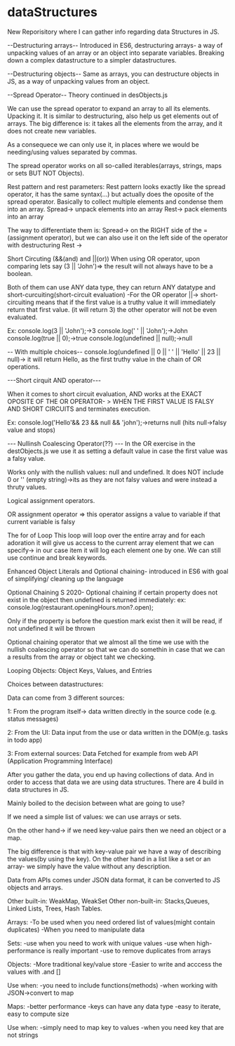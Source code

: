 # dataStructures
New Reporisitory where I can gather info regarding data Structures in JS.

--Destructuring arrays--
Introduced in ES6, destructuring arrays- a way of unpacking values of an array or an object into separate variables. Breaking down a complex datastructure to a simpler datastructures.


--Destructuring objects--
Same as arrays, you can destructure objects in JS, as a way of unpacking values from an object.

--Spread Operator--
Theory continued in desObjects.js

We can use the spread operator to expand an array to all its elements. Upacking it. It is similar to destructuring, also help us get elements out of arrays. 
The big difference is: it takes all the elements from the array, and it does not create new variables. 

As a consequece we can only use it, in places where we would be needing/using values separated by commas.

The spread operator works on all so-called iterables(arrays, strings, maps or sets BUT NOT Objects).

Rest pattern and rest parameters: 
Rest pattern looks exactly like the spread operator, it has the same syntax(...) but actually does the oposite of the spread operator. Basically to collect multiple elements and condense them into an array. 
Spread-> unpack elements into an array
Rest-> pack elements into an array

The way to differentiate them is: 
Spread-> on the RIGHT side of the =(assignment operator), but we can also use it on the left side of the operator with destructuring
Rest -> 

Short Circuting (&&(and) and ||(or))
When using OR operator, upon comparing lets say (3 || 'John')=> the result will not always have to be a boolean.

Both of them can use ANY data type, they can return ANY datatype and short-curcuiting(short-circuit evaluation)
-For the OR operator ||-> short-circuiting means that if the first value is a truthy value it will immediately return that first value. (it will return 3) the other operator will not be even evaluated.

Ex:
console.log(3 || 'John');->3
console.log(' ' || 'John');->John
console.log(true || 0);->true
console.log(undefined || null);->null

-- With multiple choices--
console.log(undefined || 0 || ' ' || 'Hello' || 23 || null)-> it will return Hello, as the first truthy value in the chain of OR operations.

---Short cirquit AND operator---

When it comes to short circuit evaluation, AND works at the EXACT OPOSITE OF THE OR OPERATOR- > WHEN THE FIRST VALUE IS FALSY AND SHORT CIRCUITS and terminates execution.

Ex:
console.log('Hello'&& 23 && null && 'john');->returns null (hits null->falsy value and stops)

--- Nullinsh Coalescing Operator(??) ---
In the OR exercise in the destObjects.js
we use it as setting a default value in case the first value was a falsy value. 

Works only with the nullish values: null and undefined. It does NOT include 0 or '' (empty string)->its as they are not falsy values and were instead a thruty values.

Logical assignment operators.

OR assignment operator => this operator assigns a value to variable if that current variable is falsy


The for of Loop
This loop will loop over the entire array and for each adoration it will give us access to the current array element that we can specify-> in our case item it will log each element one by one. We can still use continue and break  keywords. 

Enhanced Object Literals and Optional chaining- introduced in ES6 with goal of simplifying/ cleaning up the language

Optional Chaining 
S 2020- Optional chaining if certain property does not exist in the object then undefined is returned immediately: 
ex:
console.log(restaurant.openingHours.mon?.open);

Only if the property is before the question mark exist then it will be read, if not undefined it will be thrown 

Optional chaining operator that we almost all the time we use with the nullish coalescing operator so that we can do somethin in case that we can a results from the array or object taht we checking.

 Looping Objects: Object Keys, Values, and Entries

 Choices between datastructures: 

Data can come from 3 different sources: 

1: From the program itself-> data written directly in the source code (e.g. status messages)

2: From the UI: Data input from the use or data written in the DOM(e.g. tasks in todo app)

3: From external sources: Data Fetched for example from web API (Application Programming Interface)

After you gather the data, you end up having collections of data. And in order to access that data we are using data structures. There are 4 build in data structures in JS. 

Mainly boiled to the decision between what are going to use? 

If we need a simple list of values: we can use arrays or sets.

On the other hand-> if we need key-value pairs then we need an object or a map.

The big difference is that with key-value pair we have a way of describing the values(by using the key). On the other hand in a list like a set or an array- we simply have the value without any description.

Data from APIs comes under JSON data format, it can be converted to JS objects and arrays. 

Other built-in: WeakMap, WeakSet
Other non-built-in: Stacks,Queues, Linked Lists, Trees, Hash Tables.

Arrays: 
-To be used when you need ordered list of values(might contain duplicates)
-When you need to manipulate data

Sets:
-use when you need to work with unique values
-use when high-performance is really important
-use to remove duplicates from arrays

Objects: 
-More traditional key/value store
-Easier to write and acccess the values with .and []

Use when:
-you need to include functions(methods)
-when working with JSON->convert to map

Maps: 
-better performance
-keys can have any data type
-easy to iterate, easy to compute size

Use when:
-simply need to map key to values
-when you need key that are not strings

